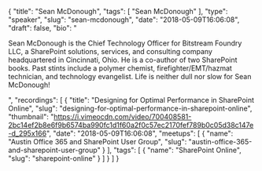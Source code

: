 {
  "title": "Sean McDonough",
  "tags": [
    "Sean McDonough"
  ],
  "type": "speaker",
  "slug": "sean-mcdonough",
  "date": "2018-05-09T16:06:08",
  "draft": false,
  "bio": "<p>Sean McDonough is the Chief Technology Officer for Bitstream Foundry LLC, a SharePoint solutions, services, and consulting company headquartered in Cincinnati, Ohio. He is a co-author of two SharePoint books. Past stints include a polymer chemist, firefighter/EMT/hazmat technician, and technology evangelist. Life is neither dull nor slow for Sean McDonough!</p>",
  "recordings": [
    {
      "title": "Designing for Optimal Performance in SharePoint Online",
      "slug": "designing-for-optimal-performance-in-sharepoint-online",
      "thumbnail": "https://i.vimeocdn.com/video/700408581-2bc14ef2b8e6f9b6574ba990fc1d1f60a2f0c57ec2170fef789b0c05d38c147e-d_295x166",
      "date": "2018-05-09T16:06:08",
      "meetups": [
        {
          "name": "Austin Office 365 and SharePoint User Group",
          "slug": "austin-office-365-and-sharepoint-user-group"
        }
      ],
      "tags": [
        {
          "name": "SharePoint Online",
          "slug": "sharepoint-online"
        }
      ]
    }
  ]
}